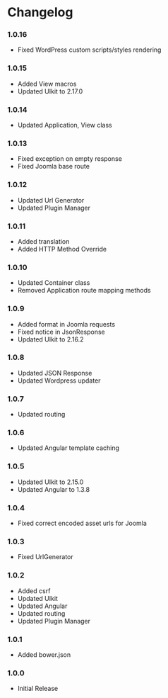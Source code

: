 # Changelog

### 1.0.16

  - Fixed WordPress custom scripts/styles rendering

### 1.0.15

  - Added View macros
  - Updated UIkit to 2.17.0

### 1.0.14

  - Updated Application, View class

### 1.0.13

  - Fixed exception on empty response
  - Fixed Joomla base route

### 1.0.12

  - Updated Url Generator
  - Updated Plugin Manager

### 1.0.11

  - Added translation
  - Added HTTP Method Override

### 1.0.10

  - Updated Container class
  - Removed Application route mapping methods

### 1.0.9

  - Added format in Joomla requests
  - Fixed notice in JsonResponse
  - Updated UIkit to 2.16.2

### 1.0.8

  - Updated JSON Response
  - Updated Wordpress updater

### 1.0.7

  - Updated routing

### 1.0.6

  - Updated Angular template caching

### 1.0.5

  - Updated UIkit to 2.15.0
  - Updated Angular to 1.3.8

### 1.0.4

  - Fixed correct encoded asset urls for Joomla

### 1.0.3

  - Fixed UrlGenerator

### 1.0.2

  - Added csrf
  - Updated UIkit
  - Updated Angular
  - Updated routing
  - Updated Plugin Manager

### 1.0.1

  - Added bower.json

### 1.0.0

  - Initial Release
